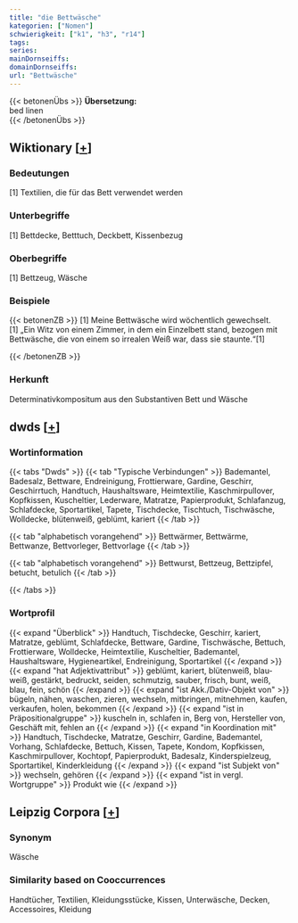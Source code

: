 ```yaml
---
title: "die Bettwäsche"
kategorien: ["Nomen"]
schwierigkeit: ["k1", "h3", "r14"]
tags:
series:
mainDornseiffs:
domainDornseiffs:
url: "Bettwäsche"
---
```


{{< betonenÜbs >}}
**Übersetzung:**  
bed linen  
{{< /betonenÜbs >}}

## Wiktionary [[+](https://de.wiktionary.org/wiki/Bettwäsche)]

### Bedeutungen
[1] Textilien, die für das Bett verwendet werden  

### Unterbegriffe
[1] Bettdecke, Betttuch, Deckbett, Kissenbezug  

### Oberbegriffe
[1] Bettzeug, Wäsche  

### Beispiele
{{< betonenZB >}}
[1] Meine Bettwäsche wird wöchentlich gewechselt.  
[1] „Ein Witz von einem Zimmer, in dem ein Einzelbett stand, bezogen mit Bettwäsche, die von einem so irrealen Weiß war, dass sie staunte.“[1]  

{{< /betonenZB >}}
### Herkunft
Determinativkompositum aus den Substantiven Bett und Wäsche  



## dwds [[+](https://www.dwds.de/wb/Bettwäsche)]

### Wortinformation
{{< tabs "Dwds" >}}
{{< tab "Typische Verbindungen" >}}
Bademantel, Badesalz, Bettware, Endreinigung, Frottierware, Gardine, Geschirr, Geschirrtuch, Handtuch, Haushaltsware, Heimtextilie, Kaschmirpullover, Kopfkissen, Kuscheltier, Lederware, Matratze, Papierprodukt, Schlafanzug, Schlafdecke, Sportartikel, Tapete, Tischdecke, Tischtuch, Tischwäsche, Wolldecke, blütenweiß, geblümt, kariert
{{< /tab >}}

{{< tab "alphabetisch vorangehend" >}}
Bettwärmer, Bettwärme, Bettwanze, Bettvorleger, Bettvorlage
{{< /tab >}}

{{< tab "alphabetisch vorangehend" >}}
Bettwurst, Bettzeug, Bettzipfel, betucht, betulich
{{< /tab >}}

{{< /tabs >}}

### Wortprofil
{{< expand "Überblick" >}} Handtuch, Tischdecke, Geschirr, kariert, Matratze, geblümt, Schlafdecke, Bettware, Gardine, Tischwäsche, Bettuch, Frottierware, Wolldecke, Heimtextilie, Kuscheltier, Bademantel, Haushaltsware, Hygieneartikel, Endreinigung, Sportartikel {{< /expand >}}
{{< expand "hat Adjektivattribut" >}} geblümt, kariert, blütenweiß, blau-weiß, gestärkt, bedruckt, seiden, schmutzig, sauber, frisch, bunt, weiß, blau, fein, schön {{< /expand >}}
{{< expand "ist Akk./Dativ-Objekt von" >}} bügeln, nähen, waschen, zieren, wechseln, mitbringen, mitnehmen, kaufen, verkaufen, holen, bekommen {{< /expand >}}
{{< expand "ist in Präpositionalgruppe" >}} kuscheln in, schlafen in, Berg von, Hersteller von, Geschäft mit, fehlen an {{< /expand >}}
{{< expand "in Koordination mit" >}} Handtuch, Tischdecke, Matratze, Geschirr, Gardine, Bademantel, Vorhang, Schlafdecke, Bettuch, Kissen, Tapete, Kondom, Kopfkissen, Kaschmirpullover, Kochtopf, Papierprodukt, Badesalz, Kinderspielzeug, Sportartikel, Kinderkleidung {{< /expand >}}
{{< expand "ist Subjekt von" >}} wechseln, gehören {{< /expand >}}
{{< expand "ist in vergl. Wortgruppe" >}} Produkt wie {{< /expand >}}

## Leipzig Corpora [[+](https://corpora.uni-leipzig.de/en/res?word=Bettwäsche&corpusId=deu_newscrawl-public_2018)]


### Synonym
Wäsche


### Similarity based on Cooccurrences
Handtücher, Textilien, Kleidungsstücke, Kissen, Unterwäsche, Decken, Accessoires, Kleidung

